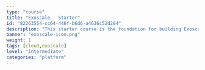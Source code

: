 ```yaml
---
type: "course"
title: "Exoscale - Starter"
id: "82263554-cc64-446f-b6d6-a4626c52d284"
description: "This starter course is the foundation for building Exoscale knowledge. It will help you learn the terminology associated, the related cloud computing, and the Exoscale-specific benefits for customers."
banner: "exoscale-icon.png"
weight: 1
tags: [cloud,exoscale]
level: "intermediate"
categories: "platform"
---
```

